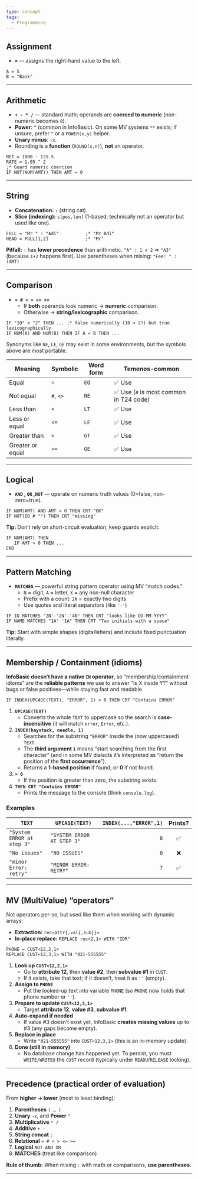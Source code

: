 ```yaml
---
type: concept
tags:
  - Programming
---
```

## Assignment

- **`=`** — assigns the right-hand value to the left.

```basic
A = 5
B = "Bank"
```

---
## Arithmetic

- **`+ - * /`** — standard math; operands are **coerced to numeric** (non-numeric becomes `0`).
- **Power**: **`^`** (common in InfoBasic). On some MV systems `**` exists; if unsure, prefer `^` or a `POWER(x,y)` helper.
- **Unary minus**: `-x`.
- Rounding is a **function** (`ROUND(x,n)`), **not** an operator.

```basic
NET = 1000 - 125.5
RATE = 1.05 ^ 2
;* Guard numeric coercion
IF NOT(NUM(AMT)) THEN AMT = 0
```

---
## String

- **Concatenation:** **`:`** (string cat).
- **Slice (indexing):** `s[pos,len]` (1-based; technically not an operator but used like one).

```basic
FULL = "Mr " : "Adi"          ;* "Mr Adi"
HEAD = FULL[1,2]              ;* "Mr"
```

**Pitfall:** `:` has **lower precedence** than arithmetic.  `"A" : 1 + 2` ⇒ `"A3"` (because `1+2` happens first). Use parentheses when mixing: `"Fee: " : (AMT)`

---
## Comparison

- **`= # < > <= >=`**
	- If **both** operands look numeric → **numeric** comparison.
    - Otherwise → **string/lexicographic** comparison.

```basic
IF "10" < "2" THEN ... ;* false numerically (10 < 2?) but true lexicographically
IF NUM(A) AND NUM(B) THEN IF A < B THEN ...
```

Synonyms like `NE`, `LE`, `GE` may exist in some environments, but the symbols above are most portable.

| Meaning          | Symbolic  | Word form | Temenos-common                         |
| ---------------- | --------- | --------- | -------------------------------------- |
| Equal            | `=`       | `EQ`      | ✅ Use                                  |
| Not equal        | `#`, `<>` | `NE`      | ✅ Use (`#` is most common in T24 code) |
| Less than        | `<`       | `LT`      | ✅ Use                                  |
| Less or equal    | `<=`      | `LE`      | ✅ Use                                  |
| Greater than     | `>`       | `GT`      | ✅ Use                                  |
| Greater or equal | `>=`      | `GE`      | ✅ Use                                  |

---
## Logical

- **`AND` , `OR` ,`NOT`** — operate on numeric truth values (0=false, non-zero=true).

```basic
IF NUM(AMT) AND AMT > 0 THEN CRT "OK"
IF NOT(ID # "") THEN CRT "missing"
```

**Tip:** Don’t rely on short-circuit evaluation; keep guards explicit:

```basic
IF NUM(AMT) THEN
   IF AMT > 0 THEN ...
END
```

---
## Pattern Matching

- **`MATCHES`** — powerful string pattern operator using MV “match codes.”
	- `N` = digit, `A` = letter, `X` = any non-null character
	- Prefix with a count: `2N` = exactly two digits
	- Use quotes and literal separators (like `'-'`)

```basic
IF ID MATCHES "2N'-'2N'-'4N" THEN CRT "looks like DD-MM-YYYY"
IF NAME MATCHES "1A' '1A" THEN CRT "Two initials with a space"
```

**Tip:** Start with simple shapes (digits/letters) and include fixed punctuation literally.

---
## Membership / Containment (idioms)

**InfoBasic doesn’t have a native `IN` operator**, so “membership/containment idioms” are the **reliable patterns** we use to answer “is X inside Y?” without bugs or false positives—while staying fast and readable.

```basic
IF INDEX(UPCASE(TEXT), "ERROR", 1) > 0 THEN CRT "Contains ERROR"
```

1. **`UPCASE(TEXT)`**
    - Converts the whole `TEXT` to uppercase so the search is **case-insensitive** (it will match `error`, `Error`, etc.).
2. **`INDEX(haystack, needle, 1)`**
    - Searches for the substring `"ERROR"` inside the (now uppercased) `TEXT`.
    - The **third argument `1`** means “start searching from the first character” (and in some MV dialects it’s interpreted as “return the position of the **first occurrence**”).
    - Returns a **1-based position** if found, or **0** if not found.
3. **`> 0`**
    - If the position is greater than zero, the substring exists.    
4. **`THEN CRT "Contains ERROR"`**
    - Prints the message to the console (think `console.log`).

### Examples

| `TEXT`                     | `UPCASE(TEXT)`             | `INDEX(...,"ERROR",1)` | Prints? |
| -------------------------- | -------------------------- | ---------------------: | :-----: |
| `"System ERROR at step 3"` | `"SYSTEM ERROR AT STEP 3"` |                    `8` |    ✅    |
| `"No issues"`              | `"NO ISSUES"`              |                    `0` |    ❌    |
| `"minor Error: retry"`     | `"MINOR ERROR: RETRY"`     |                    `7` |    ✅    |

---
## MV (MultiValue) “operators”

Not operators per-se, but used like them when working with dynamic arrays:
- **Extraction:** `rec<attr{,val{,sub}}>`
- **In-place replace:** `REPLACE rec<2,1> WITH "IDR"`

```basic
PHONE = CUST<12,2,1>
REPLACE CUST<12,3,1> WITH "021-555555"
```

1. **Look up `CUST<12,2,1>`**
    - Go to **attribute 12**, then **value #2**, then **subvalue #1** in `CUST`.
    - If it exists, take that text; if it doesn’t, treat it as `''` (empty).
2. **Assign to `PHONE`**
    - Put the looked-up text into variable `PHONE` (so `PHONE` now holds that phone number or `''`).
3. **Prepare to update `CUST<12,3,1>`**
    - Target **attribute 12**, **value #3**, **subvalue #1**.
4. **Auto-expand if needed**
    - If value #3 doesn’t exist yet, InfoBasic **creates missing values** up to #3 (any gaps become empty).
5. **Replace in place**
    - Write `"021-555555"` into `CUST<12,3,1>` (this is an in-memory update).
6. **Done (still in memory)**
    - No database change has happened yet. To persist, you must `WRITE/WRITEU` the `CUST` record (typically under `READU`/`RELEASE` locking).
---
## Precedence (practical order of evaluation)

From **higher → lower** (most to least binding):

1. **Parentheses** `( … )`
2. **Unary** `-x`, and **Power** `^`
3. **Multiplicative** `* /`
4. **Additive** `+ -`
5. **String concat** `:`
6. **Relational** `= # < > <= >=`
7. **Logical** `NOT AND OR`
8. **MATCHES** (treat like comparison)

**Rule of thumb:** When mixing `:` with math or comparisons, **use parentheses**.

---
